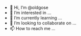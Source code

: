 - 👋 Hi, I’m @oldgose
- 👀 I’m interested in ...
- 🌱 I’m currently learning ...
- 💞️ I’m looking to collaborate on ...
- 📫 How to reach me ...

<!---
oldgose/oldgose is a ✨ special ✨ repository because its `README.md` (this file) appears on your GitHub profile.
You can click the Preview link to take a look at your changes.
--->
